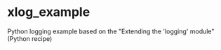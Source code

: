 # xlog_example
Python logging example based on the "Extending the 'logging' module" (Python recipe)
